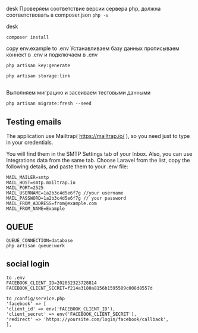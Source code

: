 desk
Проверяем соответствие версии сервера php, 
должна соответствовать в composer.json
`
php -v
`

desk

`
composer install
`

copy env.example to .env
Устанавливаем базу данных прописываем коннект в .env и подключаем в .env

`
php artisan key:generate
`

`
php artisan storage:link
`
##
Выполняем миграцию и засеиваем тестовыми данными

`
php artisan migrate:fresh --seed
`




## Testing emails
The application use Mailtrap( https://mailtrap.io/ ), so you need just to type in your credentials. 

You will find them in the SMTP Settings tab of your Inbox. 
Also, you can use Integrations data from the same tab. 
Choose Laravel from the list, copy the following details, and paste them to your .env file:

    MAIL_MAILER=smtp
    MAIL_HOST=smtp.mailtrap.io
    MAIL_PORT=2525
    MAIL_USERNAME=1a2b3c4d5e6f7g //your username
    MAIL_PASSWORD=1a2b3c4d5e6f7g // your password
    MAIL_FROM_ADDRESS=from@example.com
    MAIL_FROM_NAME=Example

##  QUEUE    
    
    QUEUE_CONNECTION=database
    php artisan queue:work 
## social login
   
    to .env
    FACEBOOK_CLIENT_ID=202052323728814
    FACEBOOK_CLIENT_SECRET=f214a3180a8156b1595509c008d8557d

    to /config/service.php
    'facebook' => [
    'client_id' => env('FACEBOOK_CLIENT_ID'),
    'client_secret' => env('FACEBOOK_CLIENT_SECRET'),
    'redirect' => 'https://yoursite.com/login/facebook/callback',
    ],
